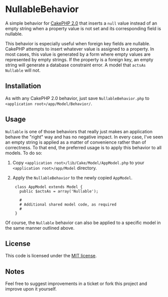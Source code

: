 # NullableBehavior

A simple behavior for [CakePHP 2.0](http://cakephp.org) that inserts a `null` value instead of an empty string when a property value is not set and its corresponding field is nullable.

This behavior is especially useful when foreign key fields are nullable. CakePHP attempts to insert whatever value is assigned to a property. In most cases, this value is generated by a form where empty values are represented by empty strings. If the property is a foreign key, an empty string will generate a database constraint error. A model that `actsAs Nullable` will not.

## Installation

As with any CakePHP 2.0 behavior, just save `NullableBehavior.php` to `<application root>/app/Model/Behavior/`.

## Usage

`Nullable` is one of those behaviors that really just makes an application behave the "right" way and has no negative impact. In every case, I've seen an empty string is applied as a matter of convenience rather than of correctness. To that end, the preferred usage is to apply this behavior to all models. To do so:

1. Copy `<application root>/lib/Cake/Model/AppModel.php` to your `<application root>/app/Model` directory.
1. Apply the `NullableBehavior` to the newly copied `AppModel`.

		class AppModel extends Model {
		  public $actsAs = array('Nullable');
	
		  # 
		  # Additional shared model code, as required
		  # 
		}
	
Of course, the `Nullable` behavior can also be applied to a specific model in the same manner outlined above.

## License

This code is licensed under the [MIT license](http://www.opensource.org/licenses/mit-license.php).

## Notes

Feel free to suggest improvements in a ticket or fork this project and improve upon it yourself.

